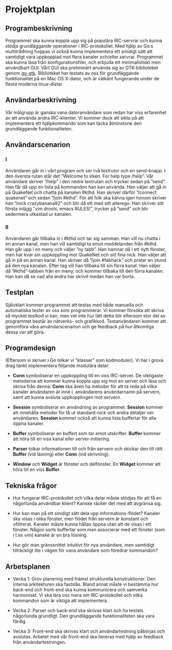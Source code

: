 # Projektplan
## Programbeskrivning
Programmet ska kunna koppla upp sig på populära IRC-servrar och kunna stödja grundläggande operationer i IRC-protokollet. Med hjälp av Go:s multitrådning hoppas vi också kunna implementera ett smidigt sätt att samtidigt vara uppkopplad mot flera kanaler och/eller servrar. Programmet ska kunna läsa från konfigurationsfiler, och erbjuda ett minimalistiskt men användbart GUI. Vårt GUI ska preliminärt använda sig av GTK-biblioteket genom [go-gtk](http://mattn.github.io/go-gtk/). Biblioteket har testats av oss för grundläggande funktionalitet på en Mac OS X-dator, och är välkänt fungerande under de flesta moderna linux-distar.

## Användarbeskrivning
Vår målgrupp är ganska vana datoranvändare som redan har viss erfarenhet av att använda andra IRC-klienter. Vi kommer dock att sikta på att implementera ett hjälpkommando som kan täcka åtminstone den grundläggande funktionaliteten.

## Användarscenarion

### I
Användaren går in i vårt program och ser två textrutor och en send-knapp. I den översta rutan står det ”Welcome to irken. For help type /help”. Vår användare skriver ”/help” i den nedre textrutan och trycker sedan på ”send”. Han får då upp en lista på kommandon han kan använda. Han väljer att gå in på QuakeNet och chatta på kanalen #kthd. Han skriver därför ”/connect quakenet” och sedan ”/join #kthd”. För att folk ska känna igen honom skriver han ”/nick crazybanana92” och blir då ett med sitt alterego. Han skriver sitt första inlägg ”vim drools, emacs RULES!”, trycker på ”send” och blir sedermera utkastad ur kanalen.

### II
Användaren går tillbaka in i #kthd och tar sig samman. Han vill nu chatta i en annan kanal, men han vill samtidigt ta emot meddelanden från #kthd. Han går upp i en meny och väljer ”ny tabb”. Han hamnar då i ett nytt fönster, men har kvar sin uppkoppling mot QuakeNet och sitt fina nick. Han väljer att gå in på en annan kanal. Han skriver då ”/join #fabhack” och pratar en stund på den nya kanalen. Efter tag vill han tillbaka till sin förra kanal. Han väljer då ”#kthd”-tabben från en meny, och kommer tillbaka till den förra kanalen. Han kan då se vad alla andra har skrivit medan han var borta.

## Testplan
Självklart kommer programmet att testas med både manuella och automatiska tester av oss som programmerar. Vi kommer försöka att skriva så mycket testkod vi kan, men vet inte hur lätt detta blir eftersom stor del av programmet består av nätverks- och grafikkod. Testanvändaren kommer att genomföra våra användarscenarion och ge feedback på hur åtkomliga dessa var att göra.

## Programdesign
(Eftersom vi skriver i Go tolkar vi "klasser" som kodmoduler). Vi har i grova drag tänkt implementera följande modulära delar:

* __Conn__ symboliserar en uppkoppling till en viss IRC-server. De viktigaste metoderna att kommer kunna koppla upp sig mot en server och läsa och skriva från denna. __Conn__ ska även ha metoder för att ta reda på vilka kanaler användaren är inne i, användarens användarnamn på servern, samt att kunna avsluta uppkopplingen mot servern.

* __Session__ symboliserar en användning av programmet. __Session__ kommer att innehålla metoder för få ut standard-nick och andra detaljer om användaren. __Session__ kommer också att kunna lista buffertar för alla öppna kanaler.

* __Buffer__ symboliserar en buffert som tar emot utskrifter. __Buffer__ kommer att höra till en viss kanal eller server-initiering.

* __Parser__ tolkar informationen till och från servern och skickar den till rätt __Buffer__ (vid läsning) eller __Conn__ (vid skrivning).

* __Window__ och __Widget__ är fönster och delfönster. En __Widget__ kommer att höra till en viss __Buffer__.

## Tekniska frågor

* Hur fungerar IRC-protokollet och vilka delar måste stödjas för att få en någorlunda användbar klient? Kanske räcker det med att avgränsa sig.

* Hur kan man på ett smidigt sätt dela upp informations-flödet? Kanaler ska visas i olika fönster, men flödet från servern är konstant och ofiltrerat. Kanaler måste kunna hållas öppna utan att de visas i ett fönster. Någon sorts buffertar som man associerar med ett fönster (som i t.ex vim) kanske är en bra lösning.

* Hur gör man gränssnittet intuitivt för nya användare, men samtidigt tillräckligt lite i vägen för vana användare som föredrar kommandon?

## Arbetsplanen

* Vecka 1: Grov planering med främst strukturella konstruktioner. Den interna arkitekturen ska fastslås. Bland annat måste vi bestämma hur back-end och front-end ska kunna kommunicera och samverka harmoniskt. Vi ska lära oss mera om IRC-protokollet och vilka kommandon som är viktiga att implementera.

* Vecka 2: Parser och back-end ska skrivas klart och ha testats någorlunda grundligt. Den grundläggande funktionaliteten ska vara färdig.

* Vecka 3: Front-end ska skrivas klart och användartestning påbörjas och avslutas. Arbetet med vår front-end ska itereras med hjälp av feedback från användartestningen.
